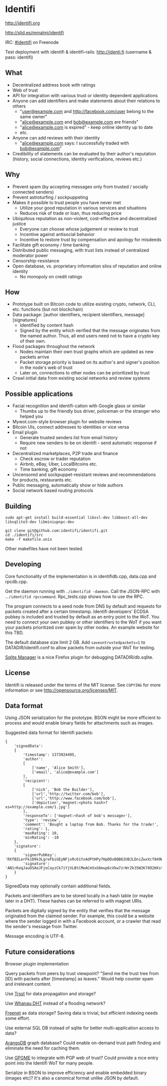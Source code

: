 Identifi
========

http://identifi.org

http://slid.es/mmalmi/identifi

IRC: [#identifi](https://webchat.freenode.net/?channels=identifi&uio=d4) on Freenode

Test deployment with identifi & identifi-rails: http://identi.fi (username & pass: identifi)

What
----
- Decentralized address book with ratings
- Web of trust
- API for integration with various trust or identity dependent applications
- Anyone can add identifiers and make statements about their relations to others
  - "user@example.com and http://facebook.com/user belong to the same owner"
  - "alice@example.com and bob@example.com are friends"
  - "alice@example.com is expired" - keep online identity up to date
  - etc.
- Anyone can add reviews with their identity
  - "alice@example.com says: I successfully traded with bob@example.com"
- Credibility of statements can be evaluated by their author's reputation (history, social connections, identity verifications, reviews etc.)

Why
---
- Prevent spam (by accepting messages only from trusted / socially connected senders)
- Prevent astroturfing / sockpuppeting
- Makes it possible to trust people you have never met
  - Utilize your good reputation in various services and situations
  - Reduces risk of trade or loan, thus reducing price
- Ubiquitous reputation as non-violent, cost-effective and decentralized justice
  - Everyone can choose whose judgement or review to trust
  - Incentive against antisocial behavior
  - Incentive to restore trust by compensation and apology for misdeeds
- Facilitate gift economy / time banking
- Distributed public messaging, with trust lists instead of centralized moderator power
- Censorship-resistance
- Open database, vs. proprietary information silos of reputation and online identity
  - No monopoly on credit ratings

How
---
- Prototype built on Bitcoin code to utilize existing crypto, network, CLI, etc. functions (but not blockchain)
- Data package: [author identifiers, recipient identifiers, message][signatures]
  - Identified by content hash
  - Signed by the entity which verified that the message originates from the named author. Thus, all end users need not to have a crypto key of their own.
- Flood packages throughout the network
  - Nodes maintain their own trust graphs which are updated as new packets arrive
  - Packet storage priority is based on its author's and signer's position in the node's web of trust
  - Later on, connections to other nodes can be prioritized by trust
- Crawl initial data from existing social networks and review systems

Possible applications
---------------------
- Facial recognition and identifi-cation with Google glass or similar
  - Thumbs up to the friendly bus driver, policeman or the stranger who helped you
- Mywot.com-style browser plugin for website reviews
- Bitcoin UIs, connect addresses to identities or vice versa
- Email plugin
  - Generate trusted senders list from email history
  - Require new senders to be on identifi - send automatic response if not
- Decentralized marketplaces, P2P trade and finance
  - Check escrow or trader reputation
  - Airbnb, eBay, Uber, LocalBitcoins etc.
  - Time banking, gift economy
- Uncensored and sockpuppet-resistant reviews and recommendations for products, restaurants etc.
- Public messaging, automatically show or hide authors
- Social network based routing protocols

Building
--------

    sudo apt-get install build-essential libssl-dev libboost-all-dev libsqlite3-dev libminiupnpc-dev

    git clone git@github.com:identifi/identifi.git
    cd ./identifi/src
    make -f makefile.unix

Other makefiles have not been tested.

Developing
----------
Core functionality of the implementation is in identifidb.cpp, data.cpp and rpcdb.cpp.

Get the daemon running with `./identifid -daemon`. Call the JSON-RPC with .`./identifid rpccommand`. Rpc_tests.cpp shows how to use the RPC.

The program connects to a seed node from DNS by default and requests for packets created after a certain timestamp. Identifi developers' ECDSA pubkey is included and trusted by default as an entry point to the WoT. You need to connect your own pubkey or other identifiers to the WoT if you want your packets prioritized over spam by other nodes. An example website for this TBD.

The default database size limit 2 GB. Add `saveuntrustedpackets=1` to DATADIR/identifi.conf to allow packets from outside your WoT for testing.

[Sqlite Manager](https://addons.mozilla.org/en-US/firefox/addon/sqlite-manager/) is a nice Firefox plugin for debugging DATADIR/db.sqlite.

License
-------

Identifi is released under the terms of the MIT license. See `COPYING` for more information or see http://opensource.org/licenses/MIT.

Data format
-----------

Using JSON serialization for the prototype. BSON might be more efficient to process and would enable binary fields for attachments such as images.

Suggested data format for Identifi packets:

    {
    	'signedData':
    	{
	    	'timestamp': 1373924495,
		    'author':
		    [
		    	['name', 'Alice Smith'],
		    	['email', 'alice@example.com']
		    ],
  			'recipient':
  			[
  	    		['nick', 'Bob the Builder'],
  	    		['url','http://twitter.com/bob'],
  	    		['url','http://www.facebook.com/bob'],
  	    		['depiction','magnet:<photo hash>?xs=http://example.com/1.jpg']
  			],
  			'responseTo': ['magnet:<hash of bob's message>'],
  			'type': 'review',
  			'comment': 'Bought a laptop from Bob. Thanks for the trade!',
  			'rating': 1,
  			'maxRating': 10,
  			'minRating': -10
  		},
  		'signature':
  		{
  			'signerPubKey': 'RXfBZLerFkiD9k3LgreFbiGEyNFjxRc61YxAdPtHPy7HpDDxBQB62UBJLDniZwxXcf849WSra1u6TDCvUtdJxFJU',
  			'signature': 'AN1rKoqJauDSAeJFjoCayzCk7iYjVLBtCMeACm5xG6mup6cVkw7zrWrZk35W2K7892KKstbdqEpRYWVPejKLDw12HPnF3fQCH'
  		}
  	}

SignedData may optionally contain additional fields.

Packets and identifiers are to be stored locally in a hash table (or maybe later in a DHT). These hashes can be referred to with magnet URIs.

Packets are digitally signed by the entity that verifies that the message originated from the claimed sender. For example, this could be a website where the sender logged in with a Facebook account, or a crawler that read the sender's message from Twitter.

Message encoding is UTF-8.


Future considerations
---------------------

Browser plugin implementation

Query packets from peers by trust viewpoint? "Send me the trust tree from [ID] with packets after [timestamp] as leaves." Would help counter spam and irrelevant content.

Use [Trsst](http://www.trsst.com) for data propagation and storage?

Use [Whanau DHT](http://pdos.csail.mit.edu/papers/whanau-nsdi10-abstract.html) instead of a flooding network?

[Freenet](http://freenetproject.org) as data storage? Saving data is trivial, but efficient indexing needs some effort.

Use external SQL DB instead of sqlite for better multi-application access to data?

[ArangoDB](https://www.arangodb.org/) graph database? Could enable on-demand trust path finding and eliminate the need for caching them.

Use [GPGME](http://www.gnupg.org/related_software/gpgme) to integrate with PGP web of trust? Could provide a nice entry point into the Identifi WoT for many people.

Serialize in BSON to improve efficiency and enable embedded binary (images etc)? It's also a canonical format unlike JSON by default.
